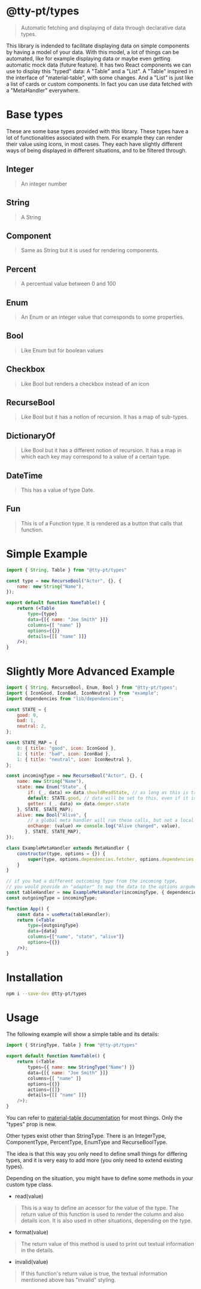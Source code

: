 # @tty-pt/types
> Automatic fetching and displaying of data through declarative data types.

This library is indended to facilitate displaying data on simple components by having a model of your data. With this model, a lot of things can be automated, like for example displaying data or maybe even getting automatic mock data (future feature). It has two React components we can use to display this "typed" data: A "Table" and a "List". A "Table" inspired in the interface of "material-table", with some changes. And a "List" is just like a list of cards or custom components. In fact you can use data fetched with a "MetaHandler" everywhere.

# Base types
These are some base types provided with this library. These types have a lot of functionalities associated with them. For example they can render their value using icons, in most cases. They each have slightly different ways of being displayed in different situations, and to be filtered through.

## Integer
> An integer number

## String
> A String

## Component
> Same as String but it is used for rendering components.

## Percent
> A percentual value between 0 and 100

## Enum
> An Enum or an integer value that corresponds to some properties.

## Bool
> Like Enum but for boolean values

## Checkbox
> Like Bool but renders a checkbox instead of an icon

## RecurseBool
> Like Bool but it has a notion of recursion. It has a map of sub-types.

## DictionaryOf
> Like Bool but it has a different notion of recursion. It has a map in which each key may correspond to a value of a certain type.

## DateTime
> This has a value of type Date.

## Fun
> This is of a Function type. It is rendered as a button that calls that function.

# Simple Example
```jsx
import { String, Table } from "@tty-pt/types"

const type = new RecurseBool("Actor", {}, {
	name: new String("Name"),
});

export default function NameTable() {
	return (<Table 
		type={type}
		data={[{ name: "Joe Smith" }]}
		columns={[ "name" ]}
		options={{}}
		details={[[ "name" ]]}
	/>);
}
```

# Slightly More Advanced Example
```jsx
import { String, RecurseBool, Enum, Bool } from "@tty-pt/types";
import { IconGood, IconBad, IconNeutral } from "example";
import dependencies from "lib/dependencies";

const STATE = {
	good: 0,
	bad: 1,
	neutral: 2,
};

const STATE_MAP = {
	0: { title: "good", icon: IconGood },
	1: { title: "bad", icon: IconBad },
	1: { title: "neutral", icon: IconNeutral },
};

const incomingType = new RecurseBool("Actor", {}, {
	name: new String("Name"),
	state: new Enum("State", {
		if: (_, data) => data.shouldReadState, // as long as this is true
		default: STATE.good, // data will be set to this, even if it is not received
		getter: (_, data) => data.deeper.state
	}, STATE, STATE_MAP);
	alive: new Bool("Alive", {
		// a global meta handler will run these calls, but not a local one.
		onChange: (value) => console.log("Alive changed", value),
       }, STATE, STATE_MAP),
});

class ExampleMetaHandler extends MetaHandler {
	constructor(type, options = {}) {
		super(type, options.dependencies.fetcher, options.dependencies.indexer, options);
	}
}

// if you had a different outcoming type from the incoming type,
// you would provide an "adapter" to map the data to the options argument
const tableHandler = new ExampleMetaHandler(incomingType, { dependencies });
const outgoingType = incomingType;

function App() {
	const data = useMeta(tableHandler);
	return (<Table
		type={outgoingType}
		data={data}
		columns={["name", "state", "alive"]}
		options={{}}
	/>);
}
```

# Installation
```sh
npm i --save-dev @tty-pt/types
```

# Usage
The following example will show a simple table and its details:

```js
import { StringType, Table } from "@tty-pt/types"

export default function NameTable() {
	return (<Table 
		types={{ name: new StringType("Name") }}
		data={[{ name: "Joe Smith" }]}
		columns={[ "name" ]}
		options={{}}
		actions={[]}
		details={[[ "name" ]]}
	/>);
}
```

You can refer to [material-table documentation](https://material-table.com/#/docs/all-props) for most things. Only the "types" prop is new.

Other types exist other than StringType. There is an IntegerType, ComponentType, PercentType, EnumType and RecurseBoolType.

The idea is that this way you only need to define small things for differing types, and it is very easy to add more (you only need to extend existing types).

Depending on the situation, you might have to define some methods in your custom type class.

- read(value)
> This is a way to define an acessor for the value of the type. The return value of this function is used to render the column and also details icon. It is also used in other situations, depending on the type.

- format(value)
> The return value of this method is used to print out textual information in the details.

- invalid(value)
> If this function's return value is true, the textual information mentioned above has "invalid" styling.
